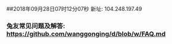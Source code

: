 ##2018年09月28日07时12分07秒 新址: 104.248.197.49
### 兔友常见问题及解答: https://github.com/wanggonging/d/blob/w/FAQ.md
